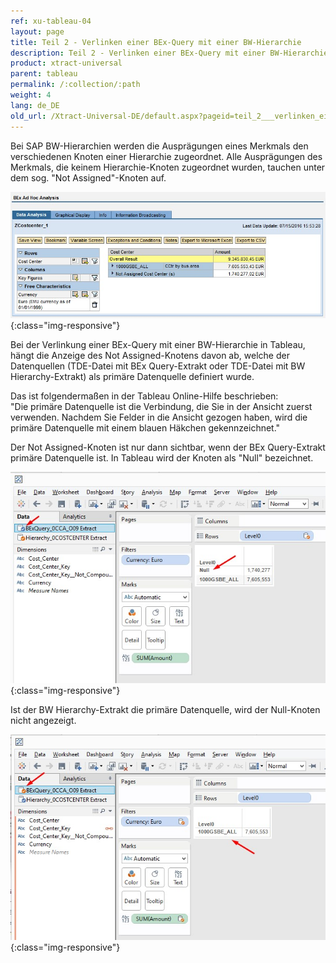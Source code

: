 ```yaml
---
ref: xu-tableau-04
layout: page
title: Teil 2 - Verlinken einer BEx-Query mit einer BW-Hierarchie
description: Teil 2 - Verlinken einer BEx-Query mit einer BW-Hierarchie
product: xtract-universal
parent: tableau
permalink: /:collection/:path
weight: 4
lang: de_DE
old_url: /Xtract-Universal-DE/default.aspx?pageid=teil_2___verlinken_einer_bex_query_mit_einer_bw_hierarchie
---
```



Bei SAP BW-Hierarchien werden die Ausprägungen eines Merkmals den verschiedenen Knoten einer Hierarchie zugeordnet. Alle Ausprägungen des Merkmals, die keinem Hierarchie-Knoten zugeordnet wurden, tauchen unter dem sog. "Not Assigned"-Knoten auf.

![BExQuery_notAssigned_node](/img/content/BExQuery_notAssigned_node.png){:class="img-responsive"}

Bei der Verlinkung einer BEx-Query mit einer BW-Hierarchie in Tableau, hängt die Anzeige des Not Assigned-Knotens davon ab, welche der Datenquellen (TDE-Datei mit BEx Query-Extrakt oder TDE-Datei mit BW Hierarchy-Extrakt) als primäre Datenquelle definiert wurde.

Das ist folgendermaßen in der Tableau Online-Hilfe beschrieben:<br>
"Die primäre Datenquelle ist die Verbindung, die Sie in der Ansicht zuerst verwenden. Nachdem Sie Felder in die Ansicht gezogen haben, wird die primäre Datenquelle mit einem blauen Häkchen gekennzeichnet."

Der Not Assigned-Knoten ist nur dann sichtbar, wenn der BEx Query-Extrakt primäre Datenquelle ist. In Tableau wird der Knoten als "Null" bezeichnet.

![Tableau_Relationship_with_Null_Node](/img/content/Tableau_Relationship_with_Null_Node.png){:class="img-responsive"}

Ist der BW Hierarchy-Extrakt die primäre Datenquelle, wird der Null-Knoten nicht angezeigt.

![Tableau_Relationship_without_Null_Node](/img/content/Tableau_Relationship_without_Null_Node.png){:class="img-responsive"}

